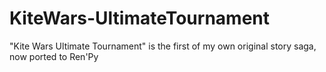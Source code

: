 # KiteWars-UltimateTournament
"Kite Wars Ultimate Tournament" is the first of my own original story saga, now ported to Ren'Py
